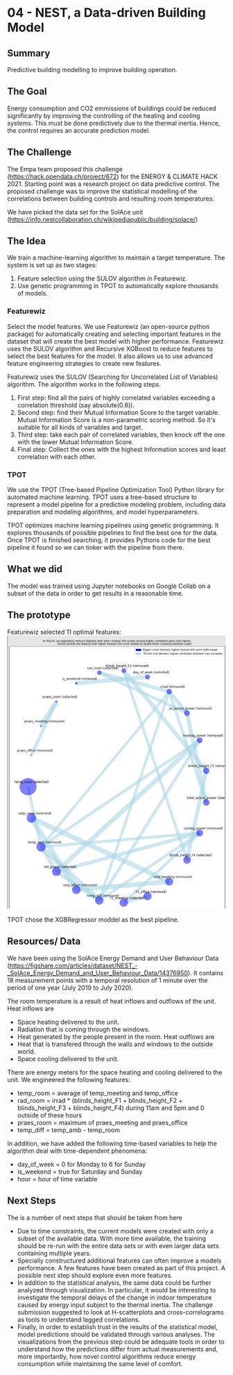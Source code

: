 # 04 - NEST, a Data-driven Building Model
## Summary
Predictive building modelling to improve building operation.

## The Goal
Energy consumption and CO2 emmissions of buildings could be reduced significantly by improving the controlling of the heating and cooling systems. This must be done predictively due to the thermal inertia. Hence, the control requires an accurate prediction model.

## The Challenge
The Empa team proposed this challenge (https://hack.opendata.ch/project/672) for the ENERGY &amp; CLIMATE HACK 2021. Starting point was a research project on data predictive control. The proposed challenge was to improve the statistical modelling of the correlations between building controls and resulting room temperatures.

We have picked the data set for the SolAce unit (https://info.nestcollaboration.ch/wikipediapublic/building/solace/)

## The Idea
We train a machine-learning algorithm to maintain a target temperature. The system is set up as two stages:
1. Feature selection using the SULOV algorithm in Featurewiz.
2. Use genetic programming in TPOT to automatically explore thousands of models.

### Featurewiz
Select the model features. We use Featurewiz (an open-source python package) for automatically creating and selecting important features in the dataset that will create the best model with higher performance. Featurewiz uses the SULOV algorithm and Recursive XGBoost to reduce features to select the best features for the model. It also allows us to use advanced feature engineering strategies to create new features. 

Featurewiz uses the SULOV (Searching for Uncorrelated List of Variables) algorithm. The algorithm works in the following steps.
1. First step: find all the pairs of highly correlated variables exceeding a correlation threshold (say absolute(0.8)).
2. Second step: find their Mutual Information Score to the target variable. Mutual Information Score is a non-parametric scoring method. So it's suitable for all kinds of variables and target.
3. Third step: take each pair of correlated variables, then knock off the one with the lower Mutual Information Score.
4. Final step: Collect the ones with the highest Information scores and least correlation with each other.

### TPOT
We use the TPOT (Tree-based Pipeline Optimization Tool) Python library for automated machine learning. TPOT uses a tree-based structure to represent a model pipeline for a predictive modeling problem, including data preparation and modeling algorithms, and model hyperparameters.

TPOT optimizes machine learning pipelines using genetic programming. It explores thousands of possible pipelines to find the best one for the data. Once TPOT is finished searching, it provides Pythons code for the best pipeline it found so we can tinker with the pipeline from there.

## What we did
The model was trained using Jupyter notebooks on Google Collab on a subset of the data in order to get results in a reasonable time.

## The prototype
Featurewiz selected 11 optimal features:
![Title](https://github.com/WolframWilluhn/ENRGCLIM21_04_NEST/blob/main/Modelling/Sampled_fulldata_extended.png)

TPOT chose the XGBRegressor moddel as the best pipeline.

## Resources/ Data
We have been using the SolAce Energy Demand and User Behaviour Data (https://figshare.com/articles/dataset/NEST_-_SolAce_Energy_Demand_and_User_Behaviour_Data/14376950). It contains 18 measurement points with a temporal resolution of 1 minute over the period of one year (July 2019 to July 2020).

The room temperature is a result of heat inflows and outflows of the unit.
Heat inflows are
- Space heating delivered to the unit.
- Radiation that is coming through the windows.
- Heat generated by the people present in the room.
Heat outflows are
- Heat that is transfered through the walls and windows to the outside world.
- Space cooling delivered to the unit.

There are energy meters for the space heating and cooling delivered to the unit. We engineered the following features:
- temp_room = average of temp_meeting and temp_office
- rad_room = irrad * (blinds_height_F1 + blinds_height_F2 + blinds_height_F3 + blinds_height_F4) during 11am and 5pm and 0 outside of these hours
- praes_room = maximum of praes_meeting and praes_office
- temp_diff = temp_amb - temp_room

In addition, we have added the following time-based variables to help the algorithm deal with time-dependent phenomena:
- day_of_week = 0 for Monday to 6 for Sunday
- is_weekend = true for Saturday and Sunday
- hour = hour of time variable

## Next Steps
The is a number of next steps that should be taken from here
- Due to time constraints, the current models were created with only a subset of the available data. With more time available, the training should be re-run with the entire data sets or with even larger data sets containing multiple years.
- Specially constructured additional features can often improve a models performance. A few features have been created as part of this project. A possible next step should explore even more features.
- In addition to the statistical analysis, the same data could be further analyzed through visualization. In particular, it would be interesting to investigate the temporal delays of the change in indoor temperature caused by energy input subject to the thermal inertia. The challenge submission suggested to look at H-scatterplots and cross-correlograms as tools to understand lagged correlations.
- Finally, in order to establish trust in the results of the statistical model, model predictions should be validated through various analyses. The visualizations from the previous step could be adequate tools in order to understand how the predictions differ from actual measurements and, more importantly, how novel control algorithms reduce energy consumption while maintaining the same level of comfort.

